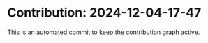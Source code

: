 # Contribution: 2024-12-04-17-47
This is an automated commit to keep the contribution graph active.

